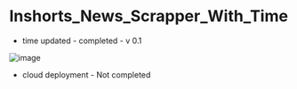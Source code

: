 # Inshorts_News_Scrapper_With_Time

- time updated - completed - v 0.1

![image](https://user-images.githubusercontent.com/74757813/134772188-1894d9d4-a06d-4f5d-be1f-e63ec02b7f13.png)















- cloud deployment - Not completed

